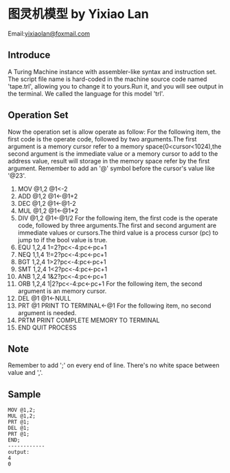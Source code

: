 # 图灵机模型 by Yixiao Lan
Email:yixiaolan@foxmail.com
## Introduce
A Turing Machine instance with assembler-like syntax and instruction set.
The script file name is hard-coded in the machine source code named 'tape.trl', allowing you to change it to yours.Run it, and you will see output in the terminal.
We called the language for this model 'trl'.
## Operation Set
Now the operation set is allow operate as follow:
For the following item, the first code is the operate code, followed by two arguments.The first argument is a memory cursor refer to a memory space(0<cursor<1024),the second argument is the immediate value or a memory cursor to add to the address value, result will storage in the memory space refer by the first argument. Remember to add an '@' symbol before the cursor's value like '@23'.
1. MOV @1,2    @1<-2
2. ADD @1,2    @1<-@1+2
3. DEC @1,2    @1<-@1-2
4. MUL @1,2    @1<-@1*2
5. DIV @1,2    @1<-@1/2
For the following item, the first code is the operate code, followed by three arguments.The first and second argument are immediate values or cursors.The third value is a process cursor (pc) to jump to if the bool value is true.
6. EQU 1,2,4    1=2?pc<-4:pc<-pc+1
7. NEQ 1,1,4    1!=2?pc<-4:pc<-pc+1
8. BGT 1,2,4    1>2?pc<-4:pc<-pc+1
9. SMT 1,2,4    1<2?pc<-4:pc<-pc+1
10. ANB 1,2,4    1&2?pc<-4:pc<-pc+1
11. ORB 1,2,4    1|2?pc<-4:pc<-pc+1
For the following item, the second argument is an memory cursor.
12. DEL @1    @1<-NULL
13. PRT @1    PRINT TO TERMINAL<-@1
For the following item, no second argument is needed.
14. PRTM    PRINT COMPLETE MEMORY TO TERMINAL
15. END    QUIT PROCESS
## Note
Remember to add ';' on every end of line.
There's no white space between value and ','.
## Sample
```TRL
MOV @1,2;
MUL @1,2;
PRT @1;
DEL @1;
PRT @1;
END;
------------
output:
4
0
```


